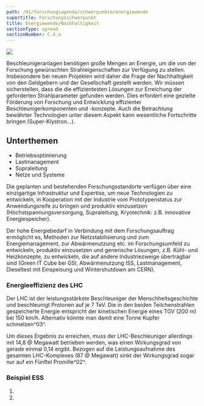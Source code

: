```yaml
---
path: /01/forschungsagenda/schwerpunkte/energiewende
supertitle: Forschungsschwerpunkt
title: Energiewende/Nachhaltigkeit
sectionType: spread
sectionNumber: C.4.a
---
```


<div class="spread--left spread-area--research-agenda-topic">

![](@befide/bf2035-report/src/astro/assets/agenda/agenda.topics.energy-supply.svg)

</div>

<div class="spread--left spread-area--intro">

Beschleunigeranlagen benötigen große Mengen an Energie, um die von der Forschung gewünschten Strahleigenschaften zur Verfügung zu stellen. Insbesondere bei neuen Projekten wird daher die Frage der Nachhaltigkeit von den Geldgebern und der Gesellschaft gestellt werden. Wir müssen sicherstellen, dass die die effizientesten Lösungen zur Erreichung der geforderten Strahlparameter gefunden werden. Dies erfordert eine gezielte Förderung von Forschung und Entwicklung effizienter Beschleunigerkomponenten und -konzepte. Auch die Betrachtung bewährter Technologien unter diesem Aspekt kann wesentliche Fortschritte bringen (Super-Klystron...).

</div>

<div class="spread--right spread-area--c-1">

## Unterthemen

- Betriebsoptimierung
- Lastmanagement
- Supraleitung
- Netze und Systeme

</div>

<div class="spread--right spread-area--c-2">

Die geplanten und bestehenden Forschungsstandorte verfügen über eine einzigartige Infrastruktur und Expertise, um neue Technologien zu entwickeln, in Kooperation mit der Industrie vom Prototypenstatus zur Anwendungsreife zu bringen und produktiv einzusetzen (Höchstspannungsversorgung, Supraleitung, Kryotechnik: z.B. innovative Energiespeicher).

Der hohe Energiebedarf in Verbindung mit dem Forschungsauftrag ermöglicht es, Methoden zur Netzstabilisierung und zum Energiemanagement, zur Abwärmenutzung etc. im Forschungsumfeld zu entwickeln, produktiv einzusetzen und generische Lösungen, z.B. Kühl- und Heizkonzepte, zu entwickeln, die auf andere Industriezweige übertragbar sind (Green IT Cube bei GSI, Abwärmenutzung ISS, Lastmanagement, Dieseltest mit Einspeisung und Wintershutdown am CERN).

</div>

<div class="spread--left spread-area--c-3">

### Energieeffizienz des LHC

Der LHC ist der leistungsstärkste Beschleuniger der Menschheitsgeschichte und beschleunigt Protonen auf je 7 TeV. Die in den beiden Teilchenstrahlen gespeicherte Energie entspricht der kinetischen Energie eines TGV (200 m) bei 150 km/h. Alternativ könnte man damit eine Tonne Kupfer schmelzen^03^.

Um dieses Ergebnis zu erreichen, muss der LHC-Beschleuniger allerdings mit 14,8 @ Megawatt betrieben werden, was einen Wirkungsgrad von gerade einmal 0,14 ergibt. Bezogen auf die Leistungsaufnahme des gesamten LHC-Komplexes (87 @ Megawatt) sinkt der Wirkungsgrad sogar nur auf ein Fünftel Promille^02^.

### Beispiel ESS

<p class="md"><lorem add="10s"/></p>

</div>

<div class="spread--right spread-area--references">

1. <BibRef citeKey="cerncommunicationgroup__2017__lhc"/>
2. <BibRef citeKey="lebrun__2014__why"/>

</div>
